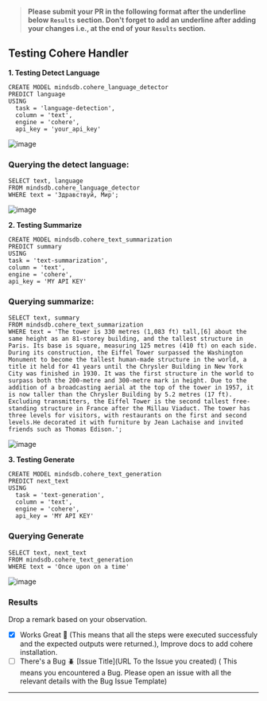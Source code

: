 > **Please submit your PR in the following format after the underline below `Results` section. Don't forget to add an underline after adding your changes i.e., at the end of your `Results` section.**

## Testing Cohere Handler
**1. Testing Detect Language**

```
CREATE MODEL mindsdb.cohere_language_detector
PREDICT language
USING
  task = 'language-detection',
  column = 'text',
  engine = 'cohere',
  api_key = 'your_api_key'
```

![image](https://github.com/hridaya423/HacktoberfestMindsDBTesting/assets/66767013/59193367-98ab-4521-aeb4-978737d719ea)


### Querying the detect language:
```
SELECT text, language
FROM mindsdb.cohere_language_detector
WHERE text = 'Здравствуй, Мир';
```

![image](https://github.com/hridaya423/HacktoberfestMindsDBTesting/assets/66767013/7db465ef-0a95-449b-b2bd-8e638b67fb16)




**2. Testing Summarize**

```
CREATE MODEL mindsdb.cohere_text_summarization
PREDICT summary
USING
task = 'text-summarization',
column = 'text',
engine = 'cohere',
api_key = 'MY API KEY'

```
### Querying summarize:

```
SELECT text, summary
FROM mindsdb.cohere_text_summarization
WHERE text = 'The tower is 330 metres (1,083 ft) tall,[6] about the same height as an 81-storey building, and the tallest structure in Paris. Its base is square, measuring 125 metres (410 ft) on each side. During its construction, the Eiffel Tower surpassed the Washington Monument to become the tallest human-made structure in the world, a title it held for 41 years until the Chrysler Building in New York City was finished in 1930. It was the first structure in the world to surpass both the 200-metre and 300-metre mark in height. Due to the addition of a broadcasting aerial at the top of the tower in 1957, it is now taller than the Chrysler Building by 5.2 metres (17 ft). Excluding transmitters, the Eiffel Tower is the second tallest free-standing structure in France after the Millau Viaduct. The tower has three levels for visitors, with restaurants on the first and second levels.He decorated it with furniture by Jean Lachaise and invited friends such as Thomas Edison.';
```
![image](https://github.com/hridaya423/HacktoberfestMindsDBTesting/assets/66767013/f9cdf967-7ba1-4087-84d3-8134c4df1676)



**3. Testing Generate**

```
CREATE MODEL mindsdb.cohere_text_generation
PREDICT next_text
USING
  task = 'text-generation',
  column = 'text',
  engine = 'cohere',
  api_key = 'MY API KEY'
```

### Querying Generate

```
SELECT text, next_text
FROM mindsdb.cohere_text_generation
WHERE text = 'Once upon on a time'

```
![image](https://github.com/hridaya423/HacktoberfestMindsDBTesting/assets/66767013/3e30d94d-ad9c-4df4-8532-d44cf15ce8e5)


### Results

Drop a remark based on your observation.
- [X] Works Great 💚 (This means that all the steps were executed successfuly and the expected outputs were returned.), Improve docs to add cohere installation.
- [ ] There's a Bug 🪲 [Issue Title](URL To the Issue you created) ( This means you encountered a Bug. Please open an issue with all the relevant details with the Bug Issue Template)

---

